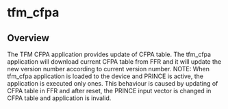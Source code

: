 # tfm_cfpa

## Overview
The TFM CFPA application provides update of CFPA table.
The tfm_cfpa application will download current CFPA table from FFR and it will update the new version number according to current version number.
NOTE: When tfm_cfpa application is loaded to the device and PRINCE is active, the application is executed only ones.
This behaviour is caused by updating of CFPA table in FFR and after reset, the PRINCE input vector is changed in CFPA table and application is invalid.